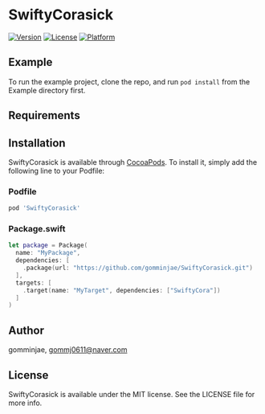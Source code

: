 # SwiftyCorasick
[![Version](https://img.shields.io/cocoapods/v/SwiftyCorasick.svg?style=flat)](https://cocoapods.org/pods/SwiftyCorasick)
[![License](https://img.shields.io/cocoapods/l/SwiftyCorasick.svg?style=flat)](https://cocoapods.org/pods/SwiftyCorasick)
[![Platform](https://img.shields.io/cocoapods/p/SwiftyCorasick.svg?style=flat)](https://cocoapods.org/pods/SwiftyCorasick)

## Example

To run the example project, clone the repo, and run `pod install` from the Example directory first.

## Requirements

## Installation
SwiftyCorasick is available through [CocoaPods](https://cocoapods.org). To install
it, simply add the following line to your Podfile:

### Podfile
```ruby
pod 'SwiftyCorasick'
```

### Package.swift 
```swift
let package = Package(
  name: "MyPackage",
  dependencies: [
    .package(url: "https://github.com/gomminjae/SwiftyCorasick.git")
  ],
  targets: [
    .target(name: "MyTarget", dependencies: ["SwiftyCora"])
  ]
)
```

## Author

gomminjae, gommj0611@naver.com

## License

SwiftyCorasick is available under the MIT license. See the LICENSE file for more info.
